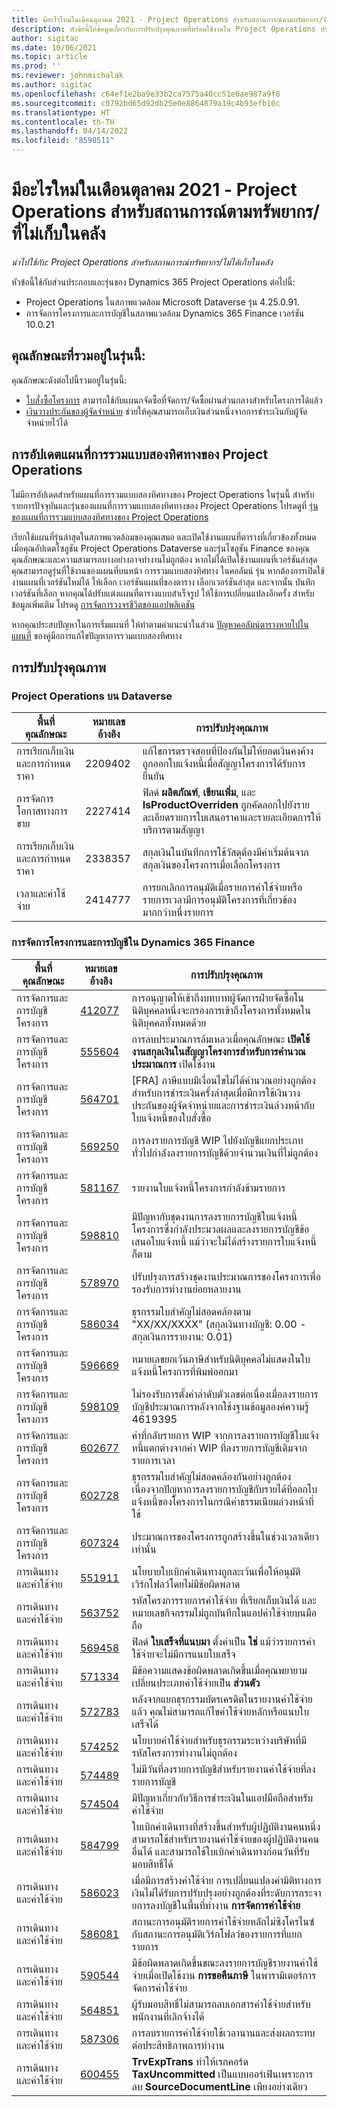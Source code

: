 ```yaml
---
title: มีอะไรใหม่ในเดือนตุลาคม 2021 - Project Operations สำหรับสถานการณ์ตามทรัพยากร/ที่ไม่เก็บในคลัง
description: หัวข้อนี้ให้ข้อมูลเกี่ยวกับการปรับปรุงคุณภาพที่พร้อมใช้งานใน Project Operations ประจำเดือนตุลาคม 2021 สำหรับสถานการณ์ตามทรัพยากร/ที่ไม่เก็บในคลัง
author: sigitac
ms.date: 10/06/2021
ms.topic: article
ms.prod: ''
ms.reviewer: johnmichalak
ms.author: sigitac
ms.openlocfilehash: c64ef1e2ba9e33b2ca7575a40cc51e0ae987a9f8
ms.sourcegitcommit: c0792bd65d92db25e0e8864879a19c4b93efb10c
ms.translationtype: HT
ms.contentlocale: th-TH
ms.lasthandoff: 04/14/2022
ms.locfileid: "8598511"
---
```

# <a name="whats-new-october-2021---project-operations-for-resourcenon-stocked-based-scenarios"></a>มีอะไรใหม่ในเดือนตุลาคม 2021 - Project Operations สำหรับสถานการณ์ตามทรัพยากร/ที่ไม่เก็บในคลัง

*นำไปใช้กับ: Project Operations สำหรับสถานการณ์ทรัพยากร/ไม่ได้เก็บในคลัง*

หัวข้อนี้ใช้กับส่วนประกอบและรุ่นของ Dynamics 365 Project Operations ต่อไปนี้:

   - Project Operations ในสภาพแวดล้อม Microsoft Dataverse รุ่น 4.25.0.91.
   - การจัดการโครงการและการบัญชีในสภาพแวดล้อม Dynamics 365 Finance เวอร์ชัน 10.0.21

## <a name="features-included-in-this-release"></a>คุณลักษณะที่รวมอยู่ในรุ่นนี้:

คุณลักษณะดังต่อไปนี้รวมอยู่ในรุ่นนี้:

- [ใบสั่งซื้อโครงการ](../procurement/non-stocked-materials-project-purchase-orders.md) สามารถใช้กับแผนกจัดซื้อที่จัดการ/จัดซื้อผ่านส่วนกลางสำหรับโครงการได้แล้ว
- [เงินวางประกันของผู้จัดจำหน่าย](../procurement/vendor-retention-overview.md) ช่วยให้คุณสามารถเก็บเงินส่วนหนึ่งจากการชำระเงินกับผู้จัดจำหน่ายไว้ได้

## <a name="project-operations-dual-write-maps-updates"></a>การอัปเดตแผนที่การรวมแบบสองทิศทางของ Project Operations

ไม่มีการอัปเดตสำหรับแผนที่การรวมแบบสองทิศทางของ Project Operations ในรุ่นนี้ สำหรับรายการปัจจุบันและรุ่นของแผนที่การรวมแบบสองทิศทางของ Project Operations โปรดดูที่ [รุ่นของแผนที่การรวมแบบสองทิศทางของ Project Operations](../environment/resource-dual-write-maps.md)

เรียกใช้แผนที่รุ่นล่าสุดในสภาพแวดล้อมของคุณเสมอ และเปิดใช้งานแผนที่ตารางที่เกี่ยวข้องทั้งหมดเมื่อคุณอัปเดตโซลูชัน Project Operations Dataverse และรุ่นโซลูชัน Finance ของคุณ คุณลักษณะและความสามารถบางอย่างอาจทำงานไม่ถูกต้อง หากไม่ได้เปิดใช้งานแผนที่เวอร์ชันล่าสุด คุณสามารถดูรุ่นที่ใช้งานของแผนที่บนหน้า การรวมแบบสองทิศทาง ในคอลัมน์ รุ่น หากต้องการเปิดใช้งานแผนที่เวอร์ชันใหม่ได้ ให้เลือก เวอร์ชันแผนที่ของตาราง เลือกเวอร์ชันล่าสุด และจากนั้น บันทึกเวอร์ชันที่เลือก หากคุณได้ปรับแต่งแผนที่ตารางแบบสำเร็จรูป ให้ใช้การเปลี่ยนแปลงอีกครั้ง สำหรับข้อมูลเพิ่มเติม โปรดดู [การจัดการวงจรชีวิตของแอปพลิเคชัน](/dynamics365/fin-ops-core/dev-itpro/data-entities/dual-write/app-lifecycle-management)

หากคุณประสบปัญหาในการเริ่มแผนที่ ให้ทำตามคำแนะนำในส่วน [ปัญหาคอลัมน์ตารางหายไปในแผนที่](/dynamics365/fin-ops-core/dev-itpro/data-entities/dual-write/dual-write-troubleshooting-finops-upgrades#missing-table-columns-issue-on-maps) ของคู่มือการแก้ไขปัญหาการรวมแบบสองทิศทาง

## <a name="quality-updates"></a>การปรับปรุงคุณภาพ

### <a name="project-operations-on-dataverse"></a>Project Operations บน Dataverse

| **พื้นที่คุณลักษณะ** | **หมายเลขอ้างอิง** | **การปรับปรุงคุณภาพ** |
| --- | --- | --- |
| การเรียกเก็บเงินและการกำหนดราคา | 2209402 | แก้ไขการตรวจสอบที่ป้องกันไม่ให้ยอดเงินคงค้างถูกออกใบแจ้งหนี้เมื่อสัญญาโครงการได้รับการยืนยัน |
|   การจัดการโอกาสทางการขาย | 2227414 | ฟิลด์ **ผลิตภัณฑ์**, **เขียนเพิ่ม**, และ **IsProductOverriden** ถูกคัดลอกไปยังรายละเอียดรายการใบเสนอราคาและรายละเอียดการให้บริการตามสัญญา |
| การเรียกเก็บเงินและการกำหนดราคา | 2338357 | สกุลเงินในบันทึกการใช้วัสดุต้องมีค่าเริ่มต้นจากสกุลเงินของโครงการเมื่อเลือกโครงการ |
| เวลาและค่าใช้จ่าย | 2414777 | การยกเลิกการอนุมัติเมื่อรายการค่าใช้จ่ายหรือรายการเวลามีการอนุมัติโครงการที่เกี่ยวข้องมากกว่าหนึ่งรายการ |

### <a name="project-management-and-accounting-on-dynamics-365-finance"></a>การจัดการโครงการและการบัญชีใน Dynamics 365 Finance

| พื้นที่คุณลักษณะ | หมายเลขอ้างอิง | การปรับปรุงคุณภาพ |
| --- | --- | --- |
| การจัดการและการบัญชีโครงการ | [412077](https://nam06.safelinks.protection.outlook.com/?url=https://fix.lcs.dynamics.com/Issue/Details/?bugId%3D412077&amp;data=04%7C01%7Cjespers%40microsoft.com%7C1ece6f38724a460c13bc08d96784b455%7C72f988bf86f141af91ab2d7cd011db47%7C1%7C0%7C637654642020681298%7CUnknown%7CTWFpbGZsb3d8eyJWIjoiMC4wLjAwMDAiLCJQIjoiV2luMzIiLCJBTiI6Ik1haWwiLCJXVCI6Mn0%3D%7C1000&amp;sdata=JT2OvagELTPqep4rOiFTwGYF80KkgSHgBJmd%2BHBBgA8%3D&amp;reserved=0) | การอนุญาตให้เข้าถึงบทบาทผู้จัดการฝ่ายจัดซื้อในนิติบุคคลหนึ่งจะกรองการเข้าถึงโครงการทั้งหมดในนิติบุคคลทั้งหมดด้วย |
| การจัดการและการบัญชีโครงการ | [555604](https://nam06.safelinks.protection.outlook.com/?url=https://fix.lcs.dynamics.com/Issue/Details/?bugId%3D555604&amp;data=04%7C01%7Cjespers%40microsoft.com%7C1ece6f38724a460c13bc08d96784b455%7C72f988bf86f141af91ab2d7cd011db47%7C1%7C0%7C637654642020701214%7CUnknown%7CTWFpbGZsb3d8eyJWIjoiMC4wLjAwMDAiLCJQIjoiV2luMzIiLCJBTiI6Ik1haWwiLCJXVCI6Mn0%3D%7C1000&amp;sdata=NGAT/5r0sezqdisYP%2BDzyFDDi5f9gyrr5ZhJZaDLV0k%3D&amp;reserved=0) | การลบประมาณการล้มเหลวเมื่อคุณลักษณะ **เปิดใช้งานสกุลเงินในสัญญาโครงการสำหรับการคำนวณประมาณการ** เปิดใช้งาน |
| การจัดการและการบัญชีโครงการ | [564701](https://nam06.safelinks.protection.outlook.com/?url=https://fix.lcs.dynamics.com/Issue/Details/?bugId%3D564701&amp;data=04%7C01%7Cjespers%40microsoft.com%7C1ece6f38724a460c13bc08d96784b455%7C72f988bf86f141af91ab2d7cd011db47%7C1%7C0%7C637654642020731079%7CUnknown%7CTWFpbGZsb3d8eyJWIjoiMC4wLjAwMDAiLCJQIjoiV2luMzIiLCJBTiI6Ik1haWwiLCJXVCI6Mn0%3D%7C1000&amp;sdata=IyhrFb59YBXjNpJdtPhlEDxoYiFCTrqzQtKZsBZk2DM%3D&amp;reserved=0) | [FRA] ภาษีแบบมีเงื่อนไขไม่ได้คำนวณอย่างถูกต้องสำหรับการชำระเงินครั้งล่าสุดเมื่อมีการใช้เงินวางประกันของผู้จัดจำหน่ายและการชำระเงินล่วงหน้ากับใบแจ้งหนี้ของใบสั่งซื้อ |
| การจัดการและการบัญชีโครงการ | [569250](https://nam06.safelinks.protection.outlook.com/?url=https://fix.lcs.dynamics.com/Issue/Details/?bugId%3D569250&amp;data=04%7C01%7Cjespers%40microsoft.com%7C1ece6f38724a460c13bc08d96784b455%7C72f988bf86f141af91ab2d7cd011db47%7C1%7C0%7C637654642020741035%7CUnknown%7CTWFpbGZsb3d8eyJWIjoiMC4wLjAwMDAiLCJQIjoiV2luMzIiLCJBTiI6Ik1haWwiLCJXVCI6Mn0%3D%7C1000&amp;sdata=YcB6z9MvvtiyT9d8g2GkHXDUcNfnPdxlYsHblbk%2BCXs%3D&amp;reserved=0) | การลงรายการบัญชี WIP ไปยังบัญชีแยกประเภททั่วไปกำลังลงรายการบัญชีด้วยจำนวนเงินที่ไม่ถูกต้อง |
| การจัดการและการบัญชีโครงการ | [581167](https://nam06.safelinks.protection.outlook.com/?url=https://fix.lcs.dynamics.com/Issue/Details/?bugId%3D581167&amp;data=04%7C01%7Cjespers%40microsoft.com%7C1ece6f38724a460c13bc08d96784b455%7C72f988bf86f141af91ab2d7cd011db47%7C1%7C0%7C637654642020989941%7CUnknown%7CTWFpbGZsb3d8eyJWIjoiMC4wLjAwMDAiLCJQIjoiV2luMzIiLCJBTiI6Ik1haWwiLCJXVCI6Mn0%3D%7C1000&amp;sdata=9UjX3lX/DOJOPiz%2BlYVge5F3Tpbb%2BUBaN7PVXkpwYJE%3D&amp;reserved=0) | รายงานใบแจ้งหนี้โครงการกำลังข้ามรายการ |
| การจัดการและการบัญชีโครงการ | [598810](https://nam06.safelinks.protection.outlook.com/?url=https://fix.lcs.dynamics.com/Issue/Details/?bugId%3D598810&amp;data=04%7C01%7Cjespers%40microsoft.com%7C1ece6f38724a460c13bc08d96784b455%7C72f988bf86f141af91ab2d7cd011db47%7C1%7C0%7C637654642021408104%7CUnknown%7CTWFpbGZsb3d8eyJWIjoiMC4wLjAwMDAiLCJQIjoiV2luMzIiLCJBTiI6Ik1haWwiLCJXVCI6Mn0%3D%7C1000&amp;sdata=f2oJYnmjpfUiIKvF6qfLsBcfTjoSOq955%2B87%2BSIh0Io%3D&amp;reserved=0) | มีปัญหากับชุดงานการลงรายการบัญชีใบแจ้งหนี้โครงการซึ่งกำลังประมวลผลและลงรายการบัญชีข้อเสนอใบแจ้งหนี้ แม้ว่าจะไม่ได้สร้างรายการใบแจ้งหนี้ก็ตาม |
| การจัดการและการบัญชีโครงการ | [578970](https://nam06.safelinks.protection.outlook.com/?url=https://fix.lcs.dynamics.com/Issue/Details/?bugId%3D578970&amp;data=04%7C01%7Cjespers%40microsoft.com%7C1ece6f38724a460c13bc08d96784b455%7C72f988bf86f141af91ab2d7cd011db47%7C1%7C0%7C637654642021876048%7CUnknown%7CTWFpbGZsb3d8eyJWIjoiMC4wLjAwMDAiLCJQIjoiV2luMzIiLCJBTiI6Ik1haWwiLCJXVCI6Mn0%3D%7C1000&amp;sdata=JMg%2BIRbLiSKeIXN/JArWC3hSGFhNhabERbuKzGBKCC8%3D&amp;reserved=0) | ปรับปรุงการสร้างชุดงานประมาณการของโครงการเพื่อรองรับการทำงานย่อยหลายงาน |
| การจัดการและการบัญชีโครงการ | [586034](https://nam06.safelinks.protection.outlook.com/?url=https://fix.lcs.dynamics.com/Issue/Details/?bugId%3D586034&amp;data=04%7C01%7Cjespers%40microsoft.com%7C1ece6f38724a460c13bc08d96784b455%7C72f988bf86f141af91ab2d7cd011db47%7C1%7C0%7C637654642021895962%7CUnknown%7CTWFpbGZsb3d8eyJWIjoiMC4wLjAwMDAiLCJQIjoiV2luMzIiLCJBTiI6Ik1haWwiLCJXVCI6Mn0%3D%7C1000&amp;sdata=MRGsdBRM5spFKDJZ/IjrAoWy%2BGTyFVyUU7SCfFJSj6g%3D&amp;reserved=0) | ธุรกรรมใบสำคัญไม่สอดคล้องตาม "XX/XX/XXXX" (สกุลเงินทางบัญชี: 0.00 - สกุลเงินการรายงาน: 0.01) |
| การจัดการและการบัญชีโครงการ | [596669](https://nam06.safelinks.protection.outlook.com/?url=https://fix.lcs.dynamics.com/Issue/Details/?bugId%3D596669&amp;data=04%7C01%7Cjespers%40microsoft.com%7C1ece6f38724a460c13bc08d96784b455%7C72f988bf86f141af91ab2d7cd011db47%7C1%7C0%7C637654642021955698%7CUnknown%7CTWFpbGZsb3d8eyJWIjoiMC4wLjAwMDAiLCJQIjoiV2luMzIiLCJBTiI6Ik1haWwiLCJXVCI6Mn0%3D%7C1000&amp;sdata=IpJrV7LW0CegdNrRXfDqBhLEsy8tlSvlaipvZBQFZVg%3D&amp;reserved=0) | หมายเลขยกเว้นภาษีสำหรับนิติบุคคลไม่แสดงในใบแจ้งหนี้โครงการที่พิมพ์ออกมา |
| การจัดการและการบัญชีโครงการ | [598109](https://nam06.safelinks.protection.outlook.com/?url=https://fix.lcs.dynamics.com/Issue/Details/?bugId%3D598109&amp;data=04%7C01%7Cjespers%40microsoft.com%7C1ece6f38724a460c13bc08d96784b455%7C72f988bf86f141af91ab2d7cd011db47%7C1%7C0%7C637654642021975611%7CUnknown%7CTWFpbGZsb3d8eyJWIjoiMC4wLjAwMDAiLCJQIjoiV2luMzIiLCJBTiI6Ik1haWwiLCJXVCI6Mn0%3D%7C1000&amp;sdata=erjkqXSdKwjU62xNiVEJomzc5JoiiC9U7f6ofrv4KGE%3D&amp;reserved=0) | ไม่รองรับการตั้งค่าลำดับตัวเลขต่อเนื่องเมื่อลงรายการบัญชีประมาณการหลังจากใช้งฐานข้อมูลองค์ความรู้ 4619395 |
| การจัดการและการบัญชีโครงการ | [602677](https://nam06.safelinks.protection.outlook.com/?url=https://fix.lcs.dynamics.com/Issue/Details/?bugId%3D602677&amp;data=04%7C01%7Cjespers%40microsoft.com%7C1ece6f38724a460c13bc08d96784b455%7C72f988bf86f141af91ab2d7cd011db47%7C1%7C0%7C637654642022015436%7CUnknown%7CTWFpbGZsb3d8eyJWIjoiMC4wLjAwMDAiLCJQIjoiV2luMzIiLCJBTiI6Ik1haWwiLCJXVCI6Mn0%3D%7C1000&amp;sdata=4TBJC6dKbgZxWQTlyDkTm%2BzHpL%2BJx5ZcueNWkMJfUK4%3D&amp;reserved=0) | ค่าที่กลับรายการ WIP จากการลงรายการบัญชีใบแจ้งหนี้แตกต่างจากค่า WIP ที่ลงรายการบัญชีเดิมจากรายการเวลา |
| การจัดการและการบัญชีโครงการ | [602728](https://nam06.safelinks.protection.outlook.com/?url=https://fix.lcs.dynamics.com/Issue/Details/?bugId%3D602728&amp;data=04%7C01%7Cjespers%40microsoft.com%7C1ece6f38724a460c13bc08d96784b455%7C72f988bf86f141af91ab2d7cd011db47%7C1%7C0%7C637654642022015436%7CUnknown%7CTWFpbGZsb3d8eyJWIjoiMC4wLjAwMDAiLCJQIjoiV2luMzIiLCJBTiI6Ik1haWwiLCJXVCI6Mn0%3D%7C1000&amp;sdata=Ux5tLxoBzA%2BJtbf5MhLB63/GNJqYcBg8PH4tncXLTsM%3D&amp;reserved=0) | ธุรกรรมใบสำคัญไม่สอดคล้องกันอย่างถูกต้องเนื่องจากปัญหาการลงรายการบัญชีกับรายได้ที่ออกใบแจ้งหนี้ของโครงการในกรณีค่าธรรมเนียมล่วงหน้าที่ใช้ |
| การจัดการและการบัญชีโครงการ | [607324](https://nam06.safelinks.protection.outlook.com/?url=https://fix.lcs.dynamics.com/Issue/Details/?bugId%3D607324&amp;data=04%7C01%7Cjespers%40microsoft.com%7C1ece6f38724a460c13bc08d96784b455%7C72f988bf86f141af91ab2d7cd011db47%7C1%7C0%7C637654642022065219%7CUnknown%7CTWFpbGZsb3d8eyJWIjoiMC4wLjAwMDAiLCJQIjoiV2luMzIiLCJBTiI6Ik1haWwiLCJXVCI6Mn0%3D%7C1000&amp;sdata=I/SwbTsPpFvMkxLIK7JpligW%2B4nlObh3nCCSppVGvhE%3D&amp;reserved=0) | ประมาณการของโครงการถูกสร้างขึ้นในช่วงเวลาเดียวเท่านั้น |
| การเดินทางและค่าใช้จ่าย | [551911](https://nam06.safelinks.protection.outlook.com/?url=https://fix.lcs.dynamics.com/Issue/Details/?bugId%3D551911&amp;data=04%7C01%7Cjespers%40microsoft.com%7C1ece6f38724a460c13bc08d96784b455%7C72f988bf86f141af91ab2d7cd011db47%7C1%7C0%7C637654642020701214%7CUnknown%7CTWFpbGZsb3d8eyJWIjoiMC4wLjAwMDAiLCJQIjoiV2luMzIiLCJBTiI6Ik1haWwiLCJXVCI6Mn0%3D%7C1000&amp;sdata=fDFL3GM5jXJAzIzxwRlOIaq3/ytSHXnpIzGsC4Jjphg%3D&amp;reserved=0) | นโยบายใบเบิกค่าเดินทางถูกละเว้นเพื่อให้อนุมัติเวิร์กโฟลว์โดยไม่มีข้อผิดพลาด |
| การเดินทางและค่าใช้จ่าย | [563752](https://nam06.safelinks.protection.outlook.com/?url=https://fix.lcs.dynamics.com/Issue/Details/?bugId%3D563752&amp;data=04%7C01%7Cjespers%40microsoft.com%7C1ece6f38724a460c13bc08d96784b455%7C72f988bf86f141af91ab2d7cd011db47%7C1%7C0%7C637654642020731079%7CUnknown%7CTWFpbGZsb3d8eyJWIjoiMC4wLjAwMDAiLCJQIjoiV2luMzIiLCJBTiI6Ik1haWwiLCJXVCI6Mn0%3D%7C1000&amp;sdata=SVrkNdniaVfhOjc3Brf1gtrFv3SJpPNQ4JYOGnCOxlQ%3D&amp;reserved=0) | รหัสโครงการรายการค่าใช้จ่าย ที่เรียกเก็บเงินได้ และหมายเลขกิจกรรมไม่ถูกบันทึกในแอปค่าใช้จ่ายบนมือถือ |
| การเดินทางและค่าใช้จ่าย | [569458](https://nam06.safelinks.protection.outlook.com/?url=https://fix.lcs.dynamics.com/Issue/Details/?bugId%3D569458&amp;data=04%7C01%7Cjespers%40microsoft.com%7C1ece6f38724a460c13bc08d96784b455%7C72f988bf86f141af91ab2d7cd011db47%7C1%7C0%7C637654642020750990%7CUnknown%7CTWFpbGZsb3d8eyJWIjoiMC4wLjAwMDAiLCJQIjoiV2luMzIiLCJBTiI6Ik1haWwiLCJXVCI6Mn0%3D%7C1000&amp;sdata=cC33gCOlM8aa3jR5Hy1Hubf5bszsu2YWwraLLrIYCYk%3D&amp;reserved=0) | ฟิลด์ **ใบเสร็จที่แนบมา** ตั้งค่าเป็น **ใช่** แม้ว่ารายการค่าใช้จ่ายจะไม่มีการแนบใบเสร็จ |
| การเดินทางและค่าใช้จ่าย | [571334](https://nam06.safelinks.protection.outlook.com/?url=https://fix.lcs.dynamics.com/Issue/Details/?bugId%3D571334&amp;data=04%7C01%7Cjespers%40microsoft.com%7C1ece6f38724a460c13bc08d96784b455%7C72f988bf86f141af91ab2d7cd011db47%7C1%7C0%7C637654642020760950%7CUnknown%7CTWFpbGZsb3d8eyJWIjoiMC4wLjAwMDAiLCJQIjoiV2luMzIiLCJBTiI6Ik1haWwiLCJXVCI6Mn0%3D%7C1000&amp;sdata=Y6dd19CzWyWPa%2BItpWXBEgUuSx8evJxth6VslSRMYsg%3D&amp;reserved=0) | มีข้อความแสดงข้อผิดพลาดเกิดขึ้นเมื่อคุณพยายามเปลี่ยนประเภทค่าใช้จ่ายเป็น **ส่วนตัว** |
| การเดินทางและค่าใช้จ่าย | [572783](https://nam06.safelinks.protection.outlook.com/?url=https://fix.lcs.dynamics.com/Issue/Details/?bugId%3D572783&amp;data=04%7C01%7Cjespers%40microsoft.com%7C1ece6f38724a460c13bc08d96784b455%7C72f988bf86f141af91ab2d7cd011db47%7C1%7C0%7C637654642020770904%7CUnknown%7CTWFpbGZsb3d8eyJWIjoiMC4wLjAwMDAiLCJQIjoiV2luMzIiLCJBTiI6Ik1haWwiLCJXVCI6Mn0%3D%7C1000&amp;sdata=nugD/4Rj3d8CNanZf%2BY3vNm9aRqHoh5vF/bHFZD9UxE%3D&amp;reserved=0) | หลังจากแยกธุรกรรมบัตรเครดิตในรายงานค่าใช้จ่ายแล้ว คุณไม่สามารถแก้ไขค่าใช้จ่ายหลักหรือแนบใบเสร็จได้ |
| การเดินทางและค่าใช้จ่าย | [574252](https://nam06.safelinks.protection.outlook.com/?url=https://fix.lcs.dynamics.com/Issue/Details/?bugId%3D574252&amp;data=04%7C01%7Cjespers%40microsoft.com%7C1ece6f38724a460c13bc08d96784b455%7C72f988bf86f141af91ab2d7cd011db47%7C1%7C0%7C637654642020790818%7CUnknown%7CTWFpbGZsb3d8eyJWIjoiMC4wLjAwMDAiLCJQIjoiV2luMzIiLCJBTiI6Ik1haWwiLCJXVCI6Mn0%3D%7C1000&amp;sdata=uKYIlgBpKju4jBH%2BK8GXVKCgi6kxSG1AxXVvF75WsbA%3D&amp;reserved=0) | นโยบายค่าใช้จ่ายสำหรับธุรกรรมระหว่างบริษัทที่มีรหัสโครงการทำงานไม่ถูกต้อง |
| การเดินทางและค่าใช้จ่าย | [574489](https://nam06.safelinks.protection.outlook.com/?url=https://fix.lcs.dynamics.com/Issue/Details/?bugId%3D574489&amp;data=04%7C01%7Cjespers%40microsoft.com%7C1ece6f38724a460c13bc08d96784b455%7C72f988bf86f141af91ab2d7cd011db47%7C1%7C0%7C637654642020800774%7CUnknown%7CTWFpbGZsb3d8eyJWIjoiMC4wLjAwMDAiLCJQIjoiV2luMzIiLCJBTiI6Ik1haWwiLCJXVCI6Mn0%3D%7C1000&amp;sdata=ErBwfDvDtWWzEJP3STHd5kzPjTe7%2B4nCeG02kH64dWU%3D&amp;reserved=0) | ไม่มีวันที่ลงรายการบัญชีสำหรับรายงานค่าใช้จ่ายที่ลงรายการบัญชี |
| การเดินทางและค่าใช้จ่าย | [574504](https://nam06.safelinks.protection.outlook.com/?url=https://fix.lcs.dynamics.com/Issue/Details/?bugId%3D574504&amp;data=04%7C01%7Cjespers%40microsoft.com%7C1ece6f38724a460c13bc08d96784b455%7C72f988bf86f141af91ab2d7cd011db47%7C1%7C0%7C637654642020800774%7CUnknown%7CTWFpbGZsb3d8eyJWIjoiMC4wLjAwMDAiLCJQIjoiV2luMzIiLCJBTiI6Ik1haWwiLCJXVCI6Mn0%3D%7C1000&amp;sdata=SeW6L68CNpJ86TJ2aNqLZoTMq5PHRfu3542mNkKqf%2Bg%3D&amp;reserved=0) | มีปัญหาเกี่ยวกับวิธีการชำระเงินในแอปมือถือสำหรับค่าใช้จ่าย |
| การเดินทางและค่าใช้จ่าย | [584799](https://nam06.safelinks.protection.outlook.com/?url=https://fix.lcs.dynamics.com/Issue/Details/?bugId%3D584799&amp;data=04%7C01%7Cjespers%40microsoft.com%7C1ece6f38724a460c13bc08d96784b455%7C72f988bf86f141af91ab2d7cd011db47%7C1%7C0%7C637654642021129331%7CUnknown%7CTWFpbGZsb3d8eyJWIjoiMC4wLjAwMDAiLCJQIjoiV2luMzIiLCJBTiI6Ik1haWwiLCJXVCI6Mn0%3D%7C1000&amp;sdata=4Q%2B/R9wPra2P/%2BEk63qgSenyNoJMa5OJsBv2Nn9s%2B%2Bo%3D&amp;reserved=0) | ใบเบิกค่าเดินทางที่สร้างขึ้นสำหรับผู้ปฏิบัติงานคนหนึ่งสามารถใช้สำหรับรายงานค่าใช้จ่ายของผู้ปฏิบัติงานคนอื่นได้ และสามารถใช้ใบเบิกค่าเดินทางก่อนวันที่รับมอบสิทธิ์ได้ |
| การเดินทางและค่าใช้จ่าย | [586023](https://nam06.safelinks.protection.outlook.com/?url=https://fix.lcs.dynamics.com/Issue/Details/?bugId%3D586023&amp;data=04%7C01%7Cjespers%40microsoft.com%7C1ece6f38724a460c13bc08d96784b455%7C72f988bf86f141af91ab2d7cd011db47%7C1%7C0%7C637654642021169156%7CUnknown%7CTWFpbGZsb3d8eyJWIjoiMC4wLjAwMDAiLCJQIjoiV2luMzIiLCJBTiI6Ik1haWwiLCJXVCI6Mn0%3D%7C1000&amp;sdata=d9Kmf1ng415Uw0U4aQ5N%2B0RboRmjDW1S2lt91rG9ofc%3D&amp;reserved=0) | เมื่อมีการสร้างค่าใช้จ่าย การเปลี่ยนแปลงค่ามิติทางการเงินไม่ได้รับการปรับปรุงอย่างถูกต้องที่ระดับการกระจายการลงบัญชีในพื้นที่ทำงาน **การจัดการค่าใช้จ่าย** |
| การเดินทางและค่าใช้จ่าย | [586081](https://nam06.safelinks.protection.outlook.com/?url=https://fix.lcs.dynamics.com/Issue/Details/?bugId%3D586081&amp;data=04%7C01%7Cjespers%40microsoft.com%7C1ece6f38724a460c13bc08d96784b455%7C72f988bf86f141af91ab2d7cd011db47%7C1%7C0%7C637654642021179116%7CUnknown%7CTWFpbGZsb3d8eyJWIjoiMC4wLjAwMDAiLCJQIjoiV2luMzIiLCJBTiI6Ik1haWwiLCJXVCI6Mn0%3D%7C1000&amp;sdata=LlWjcIANIl1gudmiD4WIsluKkF21w9EgVC5uDvBOzg4%3D&amp;reserved=0) | สถานะการอนุมัติรายการค่าใช้จ่ายหลักไม่ซิงโครไนซ์กับสถานะการอนุมัติเวิร์กโฟลว์ของรายการที่แยกรายการ |
| การเดินทางและค่าใช้จ่าย | [590544](https://nam06.safelinks.protection.outlook.com/?url=https://fix.lcs.dynamics.com/Issue/Details/?bugId%3D590544&amp;data=04%7C01%7Cjespers%40microsoft.com%7C1ece6f38724a460c13bc08d96784b455%7C72f988bf86f141af91ab2d7cd011db47%7C1%7C0%7C637654642021318495%7CUnknown%7CTWFpbGZsb3d8eyJWIjoiMC4wLjAwMDAiLCJQIjoiV2luMzIiLCJBTiI6Ik1haWwiLCJXVCI6Mn0%3D%7C1000&amp;sdata=MolkGywocB%2BG404npaOv7fcfunnlDUGgAYFOcw8OlKg%3D&amp;reserved=0) | มีข้อผิดพลาดเกิดขึ้นขณะลงรายการบัญชีรายงานค่าใช้จ่ายเมื่อเปิดใช้งาน **การขอคืนภาษี** ในพารามิเตอร์การจัดการค่าใช้จ่าย |
| การเดินทางและค่าใช้จ่าย | [564851](https://nam06.safelinks.protection.outlook.com/?url=https://fix.lcs.dynamics.com/Issue/Details/?bugId%3D564851&amp;data=04%7C01%7Cjespers%40microsoft.com%7C1ece6f38724a460c13bc08d96784b455%7C72f988bf86f141af91ab2d7cd011db47%7C1%7C0%7C637654642021856138%7CUnknown%7CTWFpbGZsb3d8eyJWIjoiMC4wLjAwMDAiLCJQIjoiV2luMzIiLCJBTiI6Ik1haWwiLCJXVCI6Mn0%3D%7C1000&amp;sdata=YBsBJdzH%2BqbGzq07u7WILEs%2Bi5Ap6WYzqWnpGWcI4Ac%3D&amp;reserved=0) | ผู้รับมอบสิทธิ์ไม่สามารถลบเอกสารค่าใช้จ่ายสำหรับพนักงานที่เลิกจ้างได้ |
| การเดินทางและค่าใช้จ่าย | [587306](https://nam06.safelinks.protection.outlook.com/?url=https://fix.lcs.dynamics.com/Issue/Details/?bugId%3D587306&amp;data=04%7C01%7Cjespers%40microsoft.com%7C1ece6f38724a460c13bc08d96784b455%7C72f988bf86f141af91ab2d7cd011db47%7C1%7C0%7C637654642021905919%7CUnknown%7CTWFpbGZsb3d8eyJWIjoiMC4wLjAwMDAiLCJQIjoiV2luMzIiLCJBTiI6Ik1haWwiLCJXVCI6Mn0%3D%7C1000&amp;sdata=TbWDuK1sHY//jTw%2BmehJG3M3N3feEl2oRkTMTkqWOVE%3D&amp;reserved=0) | การลบรายการค่าใช้จ่ายใช้เวลานานและส่งผลกระทบต่อประสิทธิภาพการทำงาน |
| การเดินทางและค่าใช้จ่าย | [600455](https://nam06.safelinks.protection.outlook.com/?url=https://fix.lcs.dynamics.com/Issue/Details/?bugId%3D600455&amp;data=04%7C01%7Cjespers%40microsoft.com%7C1ece6f38724a460c13bc08d96784b455%7C72f988bf86f141af91ab2d7cd011db47%7C1%7C0%7C637654642021995524%7CUnknown%7CTWFpbGZsb3d8eyJWIjoiMC4wLjAwMDAiLCJQIjoiV2luMzIiLCJBTiI6Ik1haWwiLCJXVCI6Mn0%3D%7C1000&amp;sdata=MH0sIRbAKhNNyAgYZzO9NovWHM7ZWKsoZYqXCIVHJ5A%3D&amp;reserved=0) | **TrvExpTrans** ทำให้เรกคอร์ด **TaxUncommitted** เป็นแบบออร์เฟินเพราะการลบ **SourceDocumentLine** เพียงอย่างเดียว |
